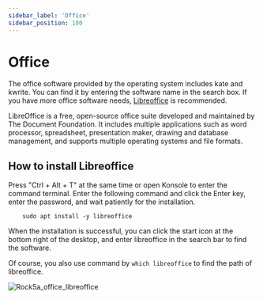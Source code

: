 ```yaml
---
sidebar_label: 'Office'
sidebar_position: 100
---
```


# Office


The office software provided by the operating system includes kate and kwrite. You can find it by entering the software name in the search box. If you have more office software needs, [Libreoffice](https://www.libreoffice.org/) is recommended.

LibreOffice is a free, open-source office suite developed and maintained by The Document Foundation. It includes multiple applications such as word processor, spreadsheet, presentation maker, drawing and database management, and supports multiple operating systems and file formats.

## How to install Libreoffice
Press "Ctrl + Alt + T" at the same time or open Konsole to enter the command terminal.
Enter the following command and click the Enter key, enter the password, and wait patiently for the installation.  

        sudo apt install -y libreoffice  

When the installation is successful, you can click the start icon at the bottom right of the desktop, and enter libreoffice in the search bar to find the software.   

Of course, you also use command by `which libreoffice` to find the path of libreoffice. 

![Rock5a_office_libreoffice](/img/rock5a/rock5a_office_libreoffice.webp)
